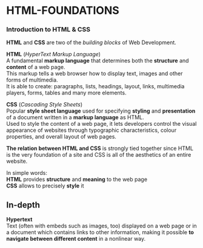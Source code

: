 # HTML-FOUNDATIONS

### Introduction to HTML & CSS

**HTML** and **CSS** are two of the *building blocks* of Web Development.

**HTML** (*HyperText Markup Language*)<br>
A fundamental **markup language** that determines both the **structure** and **content** of a web page.<br>
This markup tells a web browser how to display text, images and other forms of multimedia.<br>
It is able to create: paragraphs, lists, headings, layout, links, multimedia players, forms, tables and many more elements.

**CSS** (*Cascading Style Sheets*)<br>
Popular **style sheet language** used for specifying **styling** and **presentation** of a document written in a **markup language** as HTML.<br>
Used to style the content of a web page, it lets developers control the visual appearance of websites through typographic characteristics, colour properties, and overall layout of web pages.

**The relation between HTML and CSS** is strongly tied together since HTML is the very foundation of a site and CSS is all of the aesthetics of an entire website.

In simple words:<br>
**HTML** provides **structure** and **meaning** to the web page<br>
**CSS** allows to precisely **style** it

## In-depth

**Hypertext**<br>
Text (often with embeds such as images, too) displayed on a web page or in a document which contains links to other information, making it possible **to navigate between different content** in a nonlinear way.<br>